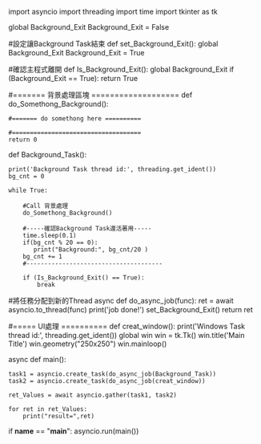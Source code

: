 import asyncio
import threading
import time
import tkinter as tk


global Background_Exit
Background_Exit = False

#設定讓Background Task結束
def set_Background_Exit():
    global Background_Exit
    Background_Exit = True


#確認主程式離開
def Is_Background_Exit():
    global Background_Exit
    if (Background_Exit == True):
        return True

#=======  背景處理區塊  ===================
def do_Somethong_Background():

    #======= do somethong here ==========

    #====================================
    return 0


def Background_Task():

    print('Background Task thread id:', threading.get_ident())
    bg_cnt = 0

    while True:

        #Call 背景處理
        do_Somethong_Background()

        #-----確認Background Task還活著用-----
        time.sleep(0.1)
        if(bg_cnt % 20 == 0):
           print("Background:", bg_cnt/20 )
        bg_cnt += 1     
        #--------------------------------------                    
                
        if (Is_Background_Exit() == True):
            break


#將任務分配到新的Thread
async def do_async_job(func):
    ret = await asyncio.to_thread(func)
    print('job done!')
    set_Background_Exit()
    return ret


#=====  UI處理  ==========
def creat_window():
    print('Windows Task thread id:', threading.get_ident())
    global win
    win = tk.Tk()
    win.title('Main Title')
    win.geometry("250x250")
    win.mainloop()


async def main():

    task1 = asyncio.create_task(do_async_job(Background_Task)) 
    task2 = asyncio.create_task(do_async_job(creat_window))  

    ret_Values = await asyncio.gather(task1, task2)

    for ret in ret_Values:
        print("result=",ret)


if __name__ ==  "__main__":
    asyncio.run(main())
